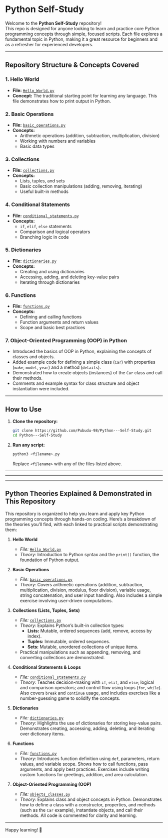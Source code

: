 # Python Self-Study

Welcome to the **Python Self-Study** repository!  
This repo is designed for anyone looking to learn and practice core Python programming concepts through simple, focused scripts. Each file explores a fundamental topic in Python, making it a great resource for beginners and as a refresher for experienced developers.

---

## Repository Structure & Concepts Covered

### 1. Hello World
- **File:** [`Hello_World.py`](Hello_World.py)
- **Concept:** The traditional starting point for learning any language. This file demonstrates how to print output in Python.

### 2. Basic Operations
- **File:** [`basic_operations.py`](basic_operations.py)
- **Concepts:**  
  - Arithmetic operations (addition, subtraction, multiplication, division)
  - Working with numbers and variables
  - Basic data types

### 3. Collections
- **File:** [`collections.py`](collections.py)
- **Concepts:**  
  - Lists, tuples, and sets
  - Basic collection manipulations (adding, removing, iterating)
  - Useful built-in methods

### 4. Conditional Statements
- **File:** [`conditional_statements.py`](conditional_statements.py)
- **Concepts:**  
  - `if`, `elif`, `else` statements
  - Comparison and logical operators
  - Branching logic in code

### 5. Dictionaries
- **File:** [`dictionaries.py`](dictionaries.py)
- **Concepts:**  
  - Creating and using dictionaries
  - Accessing, adding, and deleting key-value pairs
  - Iterating through dictionaries

### 6. Functions
- **File:** [`functions.py`](functions.py)
- **Concepts:**  
  - Defining and calling functions
  - Function arguments and return values
  - Scope and basic best practices

### 7. Object-Oriented Programming (OOP) in Python

- Introduced the basics of OOP in Python, explaining the concepts of classes and objects.
- Added example code for defining a simple class (`Car`) with properties (`make`, `model`, `year`) and a method (`details`).
- Demonstrated how to create objects (instances) of the `Car` class and call their methods.
- Comments and example syntax for class structure and object instantiation were included.

---

## How to Use

1. **Clone the repository:**
   ```bash
   git clone https://github.com/Pubudu-98/Python---Self-Study.git
   cd Python---Self-Study
   ```

2. **Run any script:**
   ```bash
   python3 <filename>.py
   ```
   Replace `<filename>` with any of the files listed above.

---

-------------------------------------------------------------------------------------------------------------------------------------------------------------------------------------------------------

---
## Python Theories Explained & Demonstrated in This Repository

This repository is organized to help you learn and apply key Python programming concepts through hands-on coding. Here’s a breakdown of the theories you’ll find, with each linked to practical scripts demonstrating them:

1. **Hello World**
   - *File:* [`Hello_World.py`](Hello_World.py)
   - *Theory:* Introduction to Python syntax and the `print()` function, the foundation of Python output.

2. **Basic Operations**
   - *File:* [`basic_operations.py`](basic_operations.py)
   - *Theory:* Covers arithmetic operations (addition, subtraction, multiplication, division, modulus, floor division), variable usage, string concatenation, and user input handling. Also includes a simple exercise involving user-driven computations.

3. **Collections (Lists, Tuples, Sets)**
   - *File:* [`collections.py`](collections.py)
   - *Theory:* Explains Python’s built-in collection types:
     - **Lists:** Mutable, ordered sequences (add, remove, access by index).
     - **Tuples:** Immutable, ordered sequences.
     - **Sets:** Mutable, unordered collections of unique items.
   - Practical manipulations such as appending, removing, and converting collections are demonstrated.

4. **Conditional Statements & Loops**
   - *File:* [`conditional_statements.py`](conditional_statements.py)
   - *Theory:* Teaches decision-making with `if`, `elif`, and `else`; logical and comparison operators; and control flow using loops (`for`, `while`). Also covers `break` and `continue` usage, and includes exercises like a number-guessing game to solidify the concepts.

5. **Dictionaries**
   - *File:* [`dictionaries.py`](dictionaries.py)
   - *Theory:* Highlights the use of dictionaries for storing key-value pairs. Demonstrates creating, accessing, adding, deleting, and iterating over dictionary items.

6. **Functions**
   - *File:* [`functions.py`](functions.py)
   - *Theory:* Introduces function definition using `def`, parameters, return values, and variable scope. Shows how to call functions, pass arguments, and apply best practices. Exercises include writing custom functions for greetings, addition, and area calculation.

7. **Object-Oriented Programming (OOP)**
   - *File:* [`objects_classes.py`](objects_classes.py)
   - *Theory:* Explains class and object concepts in Python. Demonstrates how to define a class with a constructor, properties, and methods (such as the `Car` example), instantiate objects, and call their methods. All code is commented for clarity and learning.

---
Happy learning! 🚀
